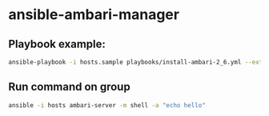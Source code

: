 # ansible-ambari-manager

## Playbook example:
```bash
ansible-playbook -i hosts.sample playbooks/install-ambari-2_6.yml --extra-vars "ambari_build_version=103"
```

## Run command on group
```bash
ansible -i hosts ambari-server -m shell -a "echo hello"
```